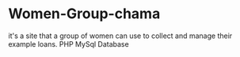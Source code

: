 # Women-Group-chama
it's a site that a group of women can use to collect and manage their example loans.
PHP MySql Database

